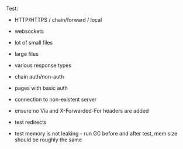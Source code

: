 

Test:

- HTTP/HTTPS / chain/forward / local
- websockets
- lot of small files
- large files
- various response types
- chain auth/non-auth
- pages with basic auth
- connection to non-existent server
- ensure no Via and X-Forwarded-For headers are added
- test redirects

- test memory is not leaking - run GC before and after test, mem size should be roughly the same